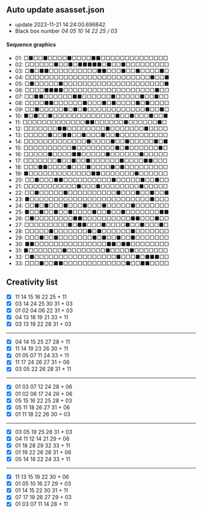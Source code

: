 ## Auto update asasset.json

* update 2023-11-21 14:24:00.696842
* Black box number _04 05 10 14 22 25 / 03_
#### Sequence graphics

* 01: □■□□■□□□□■□□□□■■□□□□□□□□□□□□□□
* 02: □□□□□□■□□■□■■■■■□■□□■□□□□□□□□□
* 03: □■□■■□□□□□□□□□□■■□□□■□□■□□□□■□
* 04: □□□□□□□□□□□□□□□□□□□□□□□□□□■□□■
* 05: □■□□□□□■□□□□□□□□□□□□□□□□□□□□□■
* 06: □□□□■■■■□□□□□□□□□□□□□□□□□□□■□□
* 07: □□■■□□□□□□■■□□□□□□■□□□□□■□□■□□
* 08: □□□□■■□□□□□□■□□□■□■□□□□■□■□□□□
* 09: □□■□□□□□■□■□■□□□□□□□□□□□□■□□■□
* 10: ■□■□□■□□□□□□□□□□□□□■□□■□□□■□□■
* 11: □□□□□□□□□□□□□■■□□□□□□■□□□□□□■□
* 12: □□□□□□□■■□□□□□□□□■□□□□□□□■□□□□
* 13: □□□□□■□□■■□□■□□□■□□■□□□□□□□□□□
* 14: □□□□□□□□□□□□□■□□□□■□□■□□□□□■□■
* 15: □□□□□□□□□□■□□□□□□□□■□■□□□□□□■□
* 16: □□□□□■□□□□■■□□□□□■□□□□□□■□□□□□
* 17: □□□□□□□■□□■□□■□□□□□□■□□□□■■□□□
* 18: □□□■■□□□□■□□□■□□□□■□■□□□□□□□□□
* 19: ■□□□□□□□□□□□□□■■□□□□□□□■□□□□□□
* 20: □□■□□□■■□□□□□□□□□□■□□□□□■□□■□□
* 21: □□□□□□□□□□□■□□□■□□□□□□□□■□□□□□
* 22: □□■□□□□□■□□□□□□□□□□■□□□■□□■□□■
* 23: ■□□□□□□□□□□□□□□□□□□□□□□□□□■□□□
* 24: □□■□■□□□■□□□■□□□■□□□□□■□□□□□□□
* 25: ■□□■□□■□□■□□□□■□□■□□■□□□□□□□■■
* 26: □■□□□□□□□□■■□□□□□□□□□□■■□□□■□□
* 27: □□□□□□□□□■□■■□□□■□□□□■□□■□□□■□
* 28: □□□□□■□□□□□□□■□■□□□□□□■□□□□□□□
* 29: □□□■□□■□□□□□□□■□■□□■□□■□□□□□□□
* 30: ■■□□□□□□□□□□□□□□□■■□■■□□□□□□□□
* 31: ■□□□□□□□■□□□□□□□□■□□□□■□□□□□□□
* 32: □■□□□□□□□□□□□□□□□□□■□□□■□■■■□□
* 33: □□□■□□■■□□□□□□□□□□□□□■□□■■□□□□
## Creativity list

- [x] 11 14 15 16 22 25 + 11
- [x] 03 14 24 25 30 31 + 03
- [x] 01 02 04 06 22 31 + 03
- [x] 04 13 18 19 21 33 + 11
- [x] 03 13 19 22 28 31 + 03
***
- [x] 04 14 15 25 27 28 + 11
- [x] 11 14 19 23 26 30 + 11
- [x] 01 05 07 11 24 33 + 11
- [x] 11 17 24 26 27 31 + 06
- [x] 03 05 22 26 28 31 + 11
***
- [x] 01 03 07 12 24 28 + 06
- [x] 01 02 06 17 24 26 + 06
- [x] 05 15 16 22 25 28 + 03
- [x] 05 11 18 26 27 31 + 06
- [x] 01 11 18 22 26 30 + 03
***
- [x] 03 05 19 25 28 31 + 03
- [x] 04 11 12 14 21 29 + 06
- [x] 01 18 28 29 32 33 + 11
- [x] 01 19 22 26 28 31 + 06
- [x] 05 14 18 22 24 33 + 11
***
- [x] 11 13 15 19 22 30 + 06
- [x] 01 05 10 16 27 29 + 03
- [x] 01 14 15 22 30 31 + 11
- [x] 07 17 19 26 27 29 + 03
- [x] 01 03 07 11 14 28 + 11

